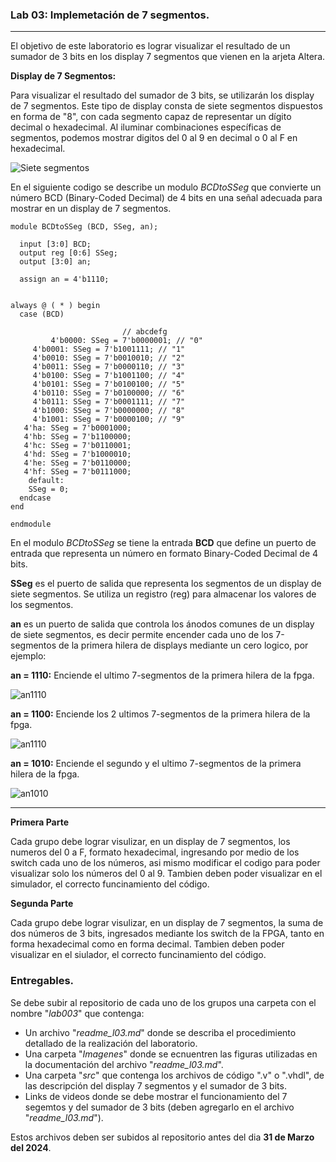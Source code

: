### Lab 03: Implemetación de 7 segmentos.

---

El objetivo de este laboratorio es lograr visualizar el resultado de un sumador de 3 bits en los display 7 segmentos que vienen en la arjeta Altera.

**Display de 7 Segmentos:**

Para visualizar el resultado del sumador de 3 bits, se utilizarán los display de 7 segmentos. Este tipo de display consta de siete segmentos dispuestos en forma de "8", con cada segmento capaz de representar un dígito decimal o hexadecimal. Al iluminar combinaciones específicas de segmentos, podemos mostrar digitos del 0 al 9 en decimal o 0 al F en hexadecimal.


![Siete segmentos](imagenes/7seg.jpg)


En el siguiente codigo se describe un modulo *BCDtoSSeg* que convierte un número BCD (Binary-Coded Decimal) de 4 bits en una señal adecuada para mostrar en un display de 7 segmentos.

```
module BCDtoSSeg (BCD, SSeg, an);

  input [3:0] BCD;
  output reg [0:6] SSeg;
  output [3:0] an;
  
  assign an = 4'b1110;


always @ ( * ) begin
  case (BCD)

                         // abcdefg
         4'b0000: SSeg = 7'b0000001; // "0"  
	 4'b0001: SSeg = 7'b1001111; // "1" 
	 4'b0010: SSeg = 7'b0010010; // "2" 
	 4'b0011: SSeg = 7'b0000110; // "3" 
	 4'b0100: SSeg = 7'b1001100; // "4" 
	 4'b0101: SSeg = 7'b0100100; // "5" 
	 4'b0110: SSeg = 7'b0100000; // "6" 
	 4'b0111: SSeg = 7'b0001111; // "7" 
	 4'b1000: SSeg = 7'b0000000; // "8"  
	 4'b1001: SSeg = 7'b0000100; // "9" 
   4'ha: SSeg = 7'b0001000;  
   4'hb: SSeg = 7'b1100000;
   4'hc: SSeg = 7'b0110001;
   4'hd: SSeg = 7'b1000010;
   4'he: SSeg = 7'b0110000;
   4'hf: SSeg = 7'b0111000;
    default:
    SSeg = 0;
  endcase
end

endmodule

```

En el modulo *BCDtoSSeg* se tiene la entrada **BCD** que define un puerto de entrada que representa un número en formato Binary-Coded Decimal de 4 bits.

**SSeg** es el puerto de salida que representa los segmentos de un display de siete segmentos. Se utiliza un registro (reg) para almacenar los valores de los segmentos.

**an** es un puerto de salida que controla los ánodos comunes de un display de siete segmentos, es decir permite encender cada uno de los 7-segmentos de la primera hilera de displays mediante un cero logico, por ejemplo:

**an = 1110:** Enciende el ultimo 7-segmentos de la primera hilera de la fpga.

![an1110](imagenes/an1110.png)

**an = 1100:** Enciende los 2 ultimos 7-segmentos de la primera hilera de la fpga.

![an1110](imagenes/an1100.png)

**an = 1010:** Enciende el segundo y el ultimo 7-segmentos de la primera hilera de la fpga.

![an1010](imagenes/an1010.png)


------------

**Primera Parte**

Cada grupo debe lograr visulizar, en un display de 7 segmentos, los numeros del 0 a F, formato hexadecimal, ingresando por medio de los switch cada uno de los números, asi mismo modificar el codigo para poder visualizar solo los números del 0 al 9. Tambien deben poder visualizar en el simulador, el correcto funcinamiento del código.

**Segunda Parte**

Cada grupo debe lograr visulizar, en un display de 7 segmentos, la suma de dos números de 3 bits, ingresados mediante los switch de la FPGA, tanto en forma hexadecimal como en forma decimal. Tambien deben poder visualizar en el siulador, el correcto funcinamiento del código.


### Entregables.

Se debe subir al repositorio de cada uno de los grupos una carpeta con el nombre "*lab003*" que contenga:

* Un archivo "*readme_l03.md*" donde se describa el procedimiento detallado de la realización del laboratorio.
* Una carpeta "*Imagenes*" donde se ecnuentren las figuras utilizadas en la documentación del archivo "*readme_l03.md*".
* Una carpeta "*src*" que contenga los archivos de código ".v" o ".vhdl", de las descripción del display 7 segmentos y el sumador de 3 bits.
* Links de videos donde se debe mostrar el funcionamiento del 7 segemtos y del sumador de 3 bits (deben agregarlo en el archivo "*readme_l03.md*").

Estos archivos deben ser subidos al repositorio antes del dia <strong>31 de Marzo del 2024</strong>.